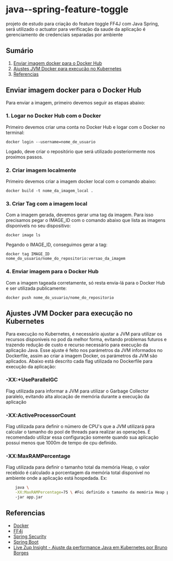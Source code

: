 # java--spring-feature-toggle

projeto de estudo para criação do feature toggle FF4J com Java Spring, será utilizado o actuator para verificação da saude da aplicação é gerenciamento de credenciais separadas por ambiente

## Sumário

1. [Enviar imagem docker para o Docker Hub](#enviar-imagem-docker-para-o-docker-hub)
2. [Ajustes JVM Docker para execução no Kubernetes](#ajustes-jvm-docker-para-execução-no-kubernetes)
3. [Referencias](#referencias)

## Enviar imagem docker para o Docker Hub

Para enviar a imagem, primeiro devemos seguir as etapas abaixo:

### 1. Logar no Docker Hub com o Docker

Primeiro devemos criar uma conta no Docker Hub e logar com o Docker no terminal:

```
docker login --username=nome_de_usuario
```

Logado, deve criar o repositório que será utilizado posteriormente nos proximos passos.

### 2. Criar imagem localmente

Primeiro devemos criar a imagem docker local com o comando abaixo:

```
docker build -t nome_da_imagem_local .
```

### 3. Criar Tag com a imagem local

Com a imagem gerada, devemos gerar uma tag da imagem. Para isso precisamos pegar o IMAGE_ID com o comando abaixo que lista as imagens disponivels no seu dispositivo:

```
docker image ls
```

Pegando o IMAGE_ID, conseguimos gerar a tag:

```
docker tag IMAGE_ID nome_do_usuario/nome_do_repositorio:versao_da_imagem
```

### 4. Enviar imagem para o Docker Hub

Com a imagem tageada corretamente, só resta envia-lá para o Docker Hub e ser utilizada publicamente:

```
docker push nome_do_usuario/nome_do_repositorio
```

## Ajustes JVM Docker para execução no Kubernetes
Para execução no Kubernetes, é necessário ajustar a JVM para utilizar os recursos disponiveis no pod da melhor forma, evitando problemas futuros e trazendo redução de custo e recurso necessário para execução da aplicação Java. Esse ajuste é feito nos parámetros da JVM informados no Dockerfile, assim ao criar a imagem Docker, os parámetros da JVM são aplicados. Abaixo está descrito cada flag utilizada no Dockerfile para execução da aplicação:

### -XX:+UseParallelGC
Flag utilizada para informar a JVM para utilizar o Garbage Collector paralelo, evitando alta alocação de memória durante a execução da aplicação

### -XX:ActiveProcessorCount
Flag utilizada para definir o número de CPU's que a JVM utilizará para calcular o tamanho do pool de threads para realizar as operações. É recomendado utilizar essa configuração somente quando sua aplicação possui menos que 1000m de tempo de cpu definido.

### -XX:MaxRAMPercentage
Flag utilizada para definir o tamanho total da memória Heap, o valor recebido é calculado a porcentagem da memória total disponivel no ambiente onde a aplicação está hospedada. Ex: 

```bash
    java \
    -XX:MaxRAMPercentage=75 \ #Foi definido o tamanho da memória Heap para 75% da memória total
    -jar app.jar
```


## Referencias

- [Docker](https://www.docker.com/)
- [FF4j](https://ff4j.github.io/)
- [Spring Security](https://spring.io/projects/spring-security)
- [Spring Boot](https://spring.io/projects/spring-boot)
- [Live Zup Insight - Ajuste da performance Java em Kubernetes por Bruno Borges](https://www.youtube.com/watch?v=uGt1WKZK__0)
